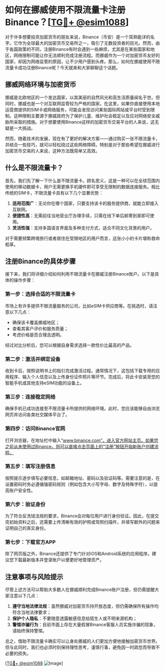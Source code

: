 # 如何在挪威使用不限流量卡注册Binance？[[TG💪+ @esim1088](https://t.me/s/esim1088)]

对于许多想要投资加密货币的朋友来说，Binance（币安）是一个耳熟能详的名字。它作为全球最大的加密货币交易所之一，吸引了无数投资者的目光。然而，由于各国政策的不同，注册Binance有时会遇到一些麻烦，尤其是在某些国家和地区，网络限制可能让你无法顺利完成注册流程。而挪威作为一个对加密货币友好的国家，却因为网络监管的原因，让不少用户感到头疼。那么，如何在挪威使用不限流量卡成功注册Binance呢？今天就来和大家聊聊这个话题。

## 挪威网络环境与加密货币

挪威是北欧地区的一个发达国家，以其美丽的自然风光和高生活质量闻名于世。但同时，挪威也是一个对互联网监管较为严格的国家。在这里，如果你直接使用本地运营商提供的SIM卡或网络服务，可能会发现访问某些国际网站或平台时受到限制。这种限制主要源于挪威政府为了保护儿童、维护社会稳定以及应对网络安全威胁所采取的措施。对于想要使用Binance这样的加密货币交易平台的人来说，这无疑是一大挑战。

然而，随着技术的发展，现在有了更好的解决方案——通过购买一张不限流量卡，并结合一些技巧，就可以轻松绕过这些网络障碍。特别是对于那些希望在挪威进行加密货币交易的人来说，这种方法既简单又高效。

## 什么是不限流量卡？

首先，我们先了解一下什么是不限流量卡。顾名思义，这是一种可以在全球范围内使用的移动数据卡，用户无需更换手机硬件即可享受无限制的数据连接服务。相比传统的SIM卡，不限流量卡具有以下几个显著优势：

1. **适用范围广**：无论你在哪个国家，只要支持该卡的服务提供商，就能立即接入互联网。
2. **便捷性高**：无需前往当地营业厅办理手续，只需在线下单后邮寄到家即可使用。
3. **灵活性强**：支持多国语言界面及多种支付方式，适合不同文化背景的用户。

对于需要频繁跨境旅行或者居住在受限地区的用户而言，这张小小的卡片堪称救命稻草。

## 注册Binance的具体步骤

接下来，我们将详细介绍如何利用不限流量卡在挪威注册Binance账户。以下是具体的操作步骤：

### 第一步：选择合适的不限流量卡

市场上有许多提供不限流量服务的公司，比如eSIM卡供应商等。在挑选时，请注意以下几点：
- 确保该卡覆盖挪威地区；
- 查看其客户评价和服务质量；
- 考虑价格是否合理且透明。

经过对比分析后，您可以根据自身需求选择一款性价比最高的产品。

### 第二步：激活并绑定设备

收到卡后，按照说明书上的指引完成激活过程。通常情况下，这包括下载专用的应用程序、输入个人信息以及上传身份证件照片等环节。完成后，将此卡安装至您的智能手机或其他支持eSIM功能的设备上。

### 第三步：连接稳定网络

确保手机已成功连接至不限流量卡所提供的网络环境。此时，您应该能够自由浏览网页并访问各类社交媒体平台了。

### 第四步：访问Binance官网

打开浏览器，在地址栏中输入“www.binance.com”，进入官方网站主页。如果您之前从未使用过Binance，则可以直接点击页面上的“注册”按钮开始新账户创建流程。

### 第五步：填写注册信息

按照提示逐步填写必要信息，如邮箱地址、密码以及验证码等。需要注意的是，在设置密码时务必遵循强密码规则（例如包含大小写字母、数字及特殊字符），以提高账户安全性。

### 第六步：验证身份

为了符合反洗钱法规的要求，Binance会对每位用户进行身份验证。因此，在提交完初始资料之后，还需要上传清晰有效的护照或驾照扫描件，并填写额外的问题来证明自己的真实身份。

### 第七步：下载官方APP

除了网页版之外，Binance还提供了专门针对iOS和Android系统的应用程序。建议您下载最新版本并登录账户以便更好地管理资产。

## 注意事项与风险提示

尽管上述方法可以帮助大多数人在挪威顺利完成Binance账户注册，但仍需提醒大家注意以下几点：

1. **遵守当地法律法规**：虽然挪威对加密货币持开放态度，但仍需确保所有操作均符合当地法律要求；
2. **保护个人隐私**：不要随意透露敏感信息给陌生人或不明来源机构；
3. **警惕诈骗行为**：目前市面上存在大量假冒Binance客服人员实施诈骗的现象，请始终保持警惕。

总之，借助不限流量卡确实可以让身处挪威的人们更加方便地接触加密货币世界。但与此同时，我们也必须时刻保持理性思考，谨慎行事，避免因一时疏忽而导致不必要的损失。

[[TG💪+ @esim1088](https://t.me/s/esim1088) ![Image](https://i.postimg.cc/4NQfJmqS/Snipaste-2025-05-13-00-14-12.png)]